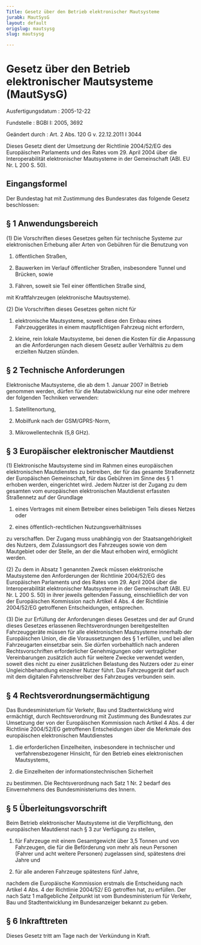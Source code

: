 ```yaml
---
Title: Gesetz über den Betrieb elektronischer Mautsysteme
jurabk: MautSysG
layout: default
origslug: mautsysg
slug: mautsysg

---
```


# Gesetz über den Betrieb elektronischer Mautsysteme (MautSysG)

Ausfertigungsdatum
:   2005-12-22

Fundstelle
:   BGBl I: 2005, 3692

Geändert durch
:   Art. 2 Abs. 120 G v. 22.12.2011 I 3044

Dieses Gesetz dient der Umsetzung der Richtlinie 2004/52/EG des
Europäischen Parlaments und des Rates vom 29. April 2004 über die
Interoperabilität elektronischer Mautsysteme in der Gemeinschaft (ABl.
EU Nr. L 200 S. 50).


## Eingangsformel

Der Bundestag hat mit Zustimmung des Bundesrates das folgende Gesetz
beschlossen:


## § 1 Anwendungsbereich

(1) Die Vorschriften dieses Gesetzes gelten für technische Systeme zur
elektronischen Erhebung aller Arten von Gebühren für die Benutzung von

1.  öffentlichen Straßen,


2.  Bauwerken im Verlauf öffentlicher Straßen, insbesondere Tunnel und
    Brücken, sowie


3.  Fähren, soweit sie Teil einer öffentlichen Straße sind,



mit Kraftfahrzeugen (elektronische Mautsysteme).

(2) Die Vorschriften dieses Gesetzes gelten nicht für

1.  elektronische Mautsysteme, soweit diese den Einbau eines
    Fahrzeuggerätes in einem mautpflichtigen Fahrzeug nicht erfordern,


2.  kleine, rein lokale Mautsysteme, bei denen die Kosten für die
    Anpassung an die Anforderungen nach diesem Gesetz außer Verhältnis zu
    dem erzielten Nutzen stünden.





## § 2 Technische Anforderungen

Elektronische Mautsysteme, die ab dem 1. Januar 2007 in Betrieb
genommen werden, dürfen für die Mautabwicklung nur eine oder mehrere
der folgenden Techniken verwenden:

1.  Satellitenortung,


2.  Mobilfunk nach der GSM/GPRS-Norm,


3.  Mikrowellentechnik (5,8 GHz).





## § 3 Europäischer elektronischer Mautdienst

(1) Elektronische Mautsysteme sind im Rahmen eines europäischen
elektronischen Mautdienstes zu betreiben, der für das gesamte
Straßennetz der Europäischen Gemeinschaft, für das Gebühren im Sinne
des § 1 erhoben werden, eingerichtet wird. Jedem Nutzer ist der Zugang
zu dem gesamten vom europäischen elektronischen Mautdienst erfassten
Straßennetz auf der Grundlage

1.  eines Vertrages mit einem Betreiber eines beliebigen Teils dieses
    Netzes oder


2.  eines öffentlich-rechtlichen Nutzungsverhältnisses



zu verschaffen. Der Zugang muss unabhängig von der Staatsangehörigkeit
des Nutzers, dem Zulassungsort des Fahrzeuges sowie von dem Mautgebiet
oder der Stelle, an der die Maut erhoben wird, ermöglicht werden.

(2) Zu dem in Absatz 1 genannten Zweck müssen elektronische
Mautsysteme den Anforderungen der Richtlinie 2004/52/EG des
Europäischen Parlaments und des Rates vom 29. April 2004 über die
Interoperabilität elektronischer Mautsysteme in der Gemeinschaft (ABl.
EU Nr. L 200 S. 50) in ihrer jeweils geltenden Fassung, einschließlich
der von der Europäischen Kommission nach Artikel 4 Abs. 4 der
Richtlinie 2004/52/EG getroffenen Entscheidungen, entsprechen.

(3) Die zur Erfüllung der Anforderungen dieses Gesetzes und der auf
Grund dieses Gesetzes erlassenen Rechtsverordnungen bereitgestellten
Fahrzeuggeräte müssen für alle elektronischen Mautsysteme innerhalb
der Europäischen Union, die die Voraussetzungen des § 1 erfüllen, und
bei allen Fahrzeugarten einsetzbar sein. Sie dürfen vorbehaltlich nach
anderen Rechtsvorschriften erforderlicher Genehmigungen oder
vertraglicher Vereinbarungen zusätzlich auch für weitere Zwecke
verwendet werden, soweit dies nicht zu einer zusätzlichen Belastung
des Nutzers oder zu einer Ungleichbehandlung einzelner Nutzer führt.
Das Fahrzeuggerät darf auch mit dem digitalen Fahrtenschreiber des
Fahrzeuges verbunden sein.


## § 4 Rechtsverordnungsermächtigung

Das Bundesministerium für Verkehr, Bau und Stadtentwicklung wird
ermächtigt, durch Rechtsverordnung mit Zustimmung des Bundesrates zur
Umsetzung der von der Europäischen Kommission nach Artikel 4 Abs. 4
der Richtlinie 2004/52/EG getroffenen Entscheidungen über die Merkmale
des europäischen elektronischen Mautdienstes

1.  die erforderlichen Einzelheiten, insbesondere in technischer und
    verfahrensbezogener Hinsicht, für den Betrieb eines elektronischen
    Mautsystems,


2.  die Einzelheiten der informationstechnischen Sicherheit



zu bestimmen. Die Rechtsverordnung nach Satz 1 Nr. 2 bedarf des
Einvernehmens des Bundesministeriums des Innern.


## § 5 Überleitungsvorschrift

Beim Betrieb elektronischer Mautsysteme ist die Verpflichtung, den
europäischen Mautdienst nach § 3 zur Verfügung zu stellen,

1.  für Fahrzeuge mit einem Gesamtgewicht über 3,5 Tonnen und von
    Fahrzeugen, die für die Beförderung von mehr als neun Personen (Fahrer
    und acht weitere Personen) zugelassen sind, spätestens drei Jahre und


2.  für alle anderen Fahrzeuge spätestens fünf Jahre,



nachdem die Europäische Kommission erstmals die Entscheidung nach
Artikel 4 Abs. 4 der Richtlinie 2004/52/ EG getroffen hat, zu
erfüllen. Der nach Satz 1 maßgebliche Zeitpunkt ist vom
Bundesministerium für Verkehr, Bau und Stadtentwicklung im
Bundesanzeiger bekannt zu geben.


## § 6 Inkrafttreten

Dieses Gesetz tritt am Tage nach der Verkündung in Kraft.

